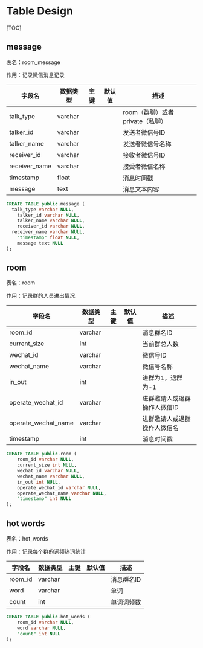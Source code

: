 # Table Design

[TOC]

## message

表名：room_message

作用：记录微信消息记录



| 字段名        | 数据类型 | 主键 | 默认值 | 描述                             |
| ------------- | -------- | ---- | ------ | -------------------------------- |
| talk_type     | varchar  |      |        | room（群聊）或者 private（私聊） |
| talker_id     | varchar  |      |        | 发送者微信号ID                   |
| talker_name   | varchar  |      |        | 发送者微信号名称                 |
| receiver_id   | varchar  |      |        | 接收者微信号ID                   |
| receiver_name | varchar  |      |        | 接受者微信名称                   |
| timestamp     | float    |      |        | 消息时间戳                       |
| message       | text     |      |        | 消息文本内容                     |

```sql
CREATE TABLE public.message (
  talk_type varchar NULL,
	talker_id varchar NULL,
	talker_name varchar NULL,
	receiver_id varchar NULL,
  receiver_name varchar NULL,
	"timestamp" float NULL,
	message text NULL
);
```



## room

表名：room

作用：记录群的人员进出情况

| 字段名              | 数据类型 | 主键 | 默认值 | 描述                         |
| ------------------- | -------- | ---- | ------ | ---------------------------- |
| room_id             | varchar  |      |        | 消息群名ID                   |
| current_size        | int      |      |        | 当前群总人数                 |
| wechat_id           | varchar  |      |        | 微信号ID                     |
| wechat_name         | varchar  |      |        | 微信号名称                   |
| in_out              | int      |      |        | 进群为1，退群为-1            |
| operate_wechat_id   | varchar  |      |        | 进群邀请人或退群操作人微信ID |
| operate_wechat_name | varchar  |      |        | 进群邀请人或退群操作人微信名 |
| timestamp           | int      |      |        | 消息时间戳                   |

```sql
CREATE TABLE public.room (
	room_id varchar NULL,
	current_size int NULL,
	wechat_id varchar NULL,
	wechat_name varchar NULL,
	in_out int NULL,
	operate_wechat_id varchar NULL,
	operate_wechat_name varchar NULL,
	"timestamp" int NULL
);
```



## hot words

表名：hot_words

作用：记录每个群的词频热词统计

| 字段名  | 数据类型 | 主键 | 默认值 | 描述       |
| ------- | -------- | ---- | ------ | ---------- |
| room_id | varchar  |      |        | 消息群名ID |
| word    | varchar  |      |        | 单词       |
| count   | int      |      |        | 单词词频数 |

```sql
CREATE TABLE public.hot_words (
	room_id varchar NULL,
	word varchar NULL,
	"count" int NULL
);
```

